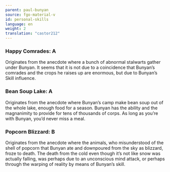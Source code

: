 ```yaml
---
parent: paul-bunyan
source: fgo-material-v
id: personal-skills
language: en
weight: 2
translation: "castor212"
---
```


### Happy Comrades: A

Originates from the anecdote where a bunch of abnormal stalwarts gather under Bunyan.
It seems that it is not due to a coincidence that Bunyan’s comrades and the crops he raises up are enormous, but due to Bunyan’s Skill influence.

### Bean Soup Lake: A

Originates from the anecdote where Bunyan’s camp make bean soup out of the whole lake, enough food for a season.
Bunyan has the ability and the magnanimity to provide for tens of thousands of corps.
As long as you’re with Bunyan, you’d never miss a meal.

### Popcorn Blizzard: B

Originates from the anecdote where the animals, who misunderstood of the shell of popcorn that Bunyan ate and downpoured from the sky as blizzard, froze to death.
The death from the cold even though it’s not like snow was actually falling, was perhaps due to an unconscious mind attack, or perhaps through the warping of reality by means of Bunyan’s skill.
